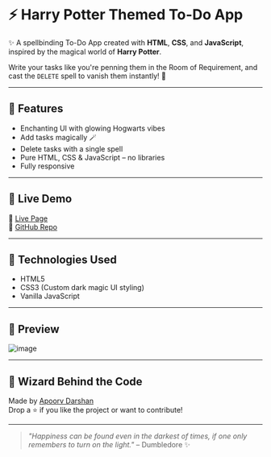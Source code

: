 # ⚡ Harry Potter Themed To-Do App

✨ A spellbinding To-Do App created with **HTML**, **CSS**, and **JavaScript**, inspired by the magical world of **Harry Potter**.

Write your tasks like you're penning them in the Room of Requirement, and cast the `DELETE` spell to vanish them instantly! 💫

---

## 🧙 Features

- Enchanting UI with glowing Hogwarts vibes
- Add tasks magically 🪄
- Delete tasks with a single spell
- Pure HTML, CSS & JavaScript – no libraries
- Fully responsive

---

## 🧪 Live Demo

🔮 [Live Page](https://apoorvdarshan.github.io/todo-app)  
📜 [GitHub Repo](https://github.com/apoorvdarshan/todo-app)

---

## 🧰 Technologies Used

- HTML5
- CSS3 (Custom dark magic UI styling)
- Vanilla JavaScript

---

## 📸 Preview

![image](https://github.com/user-attachments/assets/56470f69-f0a8-40c7-9377-098213e473ff)

---

## 👦 Wizard Behind the Code

Made by [Apoorv Darshan](https://github.com/apoorvdarshan)  
Drop a ⭐ if you like the project or want to contribute!

---

> _"Happiness can be found even in the darkest of times, if one only remembers to turn on the light."_ – Dumbledore ✨
